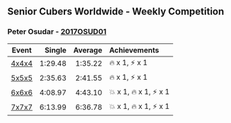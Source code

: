 ## Senior Cubers Worldwide - Weekly Competition
### Peter Osudar - [2017OSUD01](https://www.worldcubeassociation.org/persons/2017OSUD01)

| Event | Single | Average | Achievements|
| -- | --: | --: | :-- |
| [4x4x4](peter_osudar/444.md) | 1:29.48 | 1:35.22 | 🔥 x 1, ⚡ x 1 |
| [5x5x5](peter_osudar/555.md) | 2:35.63 | 2:41.55 | 🔥 x 1, ⚡ x 1 |
| [6x6x6](peter_osudar/666.md) | 4:08.97 | 4:43.10 | 💥 x 1, 🔥 x 1, ⚡ x 1 |
| [7x7x7](peter_osudar/777.md) | 6:13.99 | 6:36.78 | 💥 x 1, 🔥 x 1, ⚡ x 1 |

<!-- Global site tag (gtag.js) - Google Analytics -->
<script async src="https://www.googletagmanager.com/gtag/js?id=UA-86348435-3"></script>
<script>window.dataLayer = window.dataLayer || []; function gtag() {dataLayer.push(arguments);} gtag('js', new Date()); gtag('config', 'UA-86348435-3');</script>
